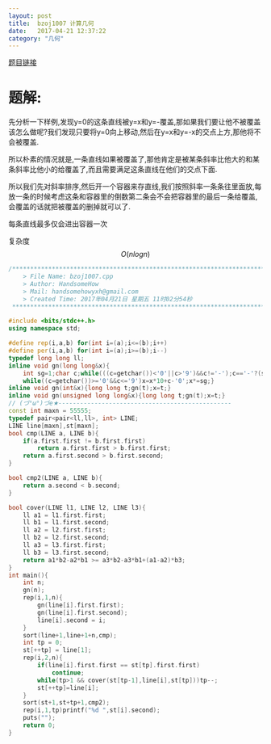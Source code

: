 ```yaml
---
layout: post
title:  bzoj1007 计算几何
date:   2017-04-21 12:37:22
category: "几何"
---
```


<script type="text/javascript"  
   src="http://cdn.mathjax.org/mathjax/latest/MathJax.js?config=TeX-AMS-MML_HTMLorMML"></script>
   
[题目链接](http://www.lydsy.com/JudgeOnline/problem.php?id=1007)
	
# 题解:

先分析一下样例,发现y=0的这条直线被y=x和y=-覆盖,那如果我们要让他不被覆盖该怎么做呢?我们发现只要将y=0向上移动,然后在y=x和y=-x的交点上方,那他将不会被覆盖.

所以朴素的情况就是,一条直线如果被覆盖了,那他肯定是被某条斜率比他大的和某条斜率比他小的给覆盖了,而且需要满足这条直线在他们的交点下面.

所以我们先对斜率排序,然后开一个容器来存直线,我们按照斜率一条条往里面放,每放一条的时候考虑这条和容器里的倒数第二条会不会把容器里的最后一条给覆盖,会覆盖的话就把被覆盖的删掉就可以了.

每条直线最多仅会进出容器一次

复杂度$$O(nlogn)$$

```c++
/*************************************************************************
    > File Name: bzoj1007.cpp
    > Author: HandsomeHow
    > Mail: handsomehowyxh@gmail.com 
    > Created Time: 2017年04月21日 星期五 11时02分54秒
 ************************************************************************/

#include <bits/stdc++.h>
using namespace std;

#define rep(i,a,b) for(int i=(a);i<=(b);i++)
#define per(i,a,b) for(int i=(a);i>=(b);i--)
typedef long long ll;
inline void gn(long long&x){
    int sg=1;char c;while(((c=getchar())<'0'||c>'9')&&c!='-');c=='-'?(sg=-1,x=0):(x=c-'0');
    while((c=getchar())>='0'&&c<='9')x=x*10+c-'0';x*=sg;}
inline void gn(int&x){long long t;gn(t);x=t;}
inline void gn(unsigned long long&x){long long t;gn(t);x=t;}
// (づ°ω°)づe★------------------------------------------------
const int maxn = 55555;
typedef pair<pair<ll,ll>, int> LINE;
LINE line[maxn],st[maxn];
bool cmp(LINE a, LINE b){
	if(a.first.first != b.first.first)
		return a.first.first > b.first.first;
	return a.first.second > b.first.second;
}

bool cmp2(LINE a, LINE b){
	return a.second < b.second;
}

bool cover(LINE l1, LINE l2, LINE l3){
	ll a1 = l1.first.first;
	ll b1 = l1.first.second;
	ll a2 = l2.first.first;
	ll b2 = l2.first.second;
	ll a3 = l3.first.first;
	ll b3 = l3.first.second;
	return a1*b2-a2*b1 >= a3*b2-a3*b1+(a1-a2)*b3;
}
int main(){
	int n;
	gn(n);
	rep(i,1,n){
		gn(line[i].first.first);
		gn(line[i].first.second);
		line[i].second = i;
	}
	sort(line+1,line+1+n,cmp);
	int tp = 0;
	st[++tp] = line[1];
	rep(i,2,n){
		if(line[i].first.first == st[tp].first.first)
			continue;
		while(tp>1 && cover(st[tp-1],line[i],st[tp]))tp--;
		st[++tp]=line[i];
	}
	sort(st+1,st+tp+1,cmp2);
	rep(i,1,tp)printf("%d ",st[i].second);
	puts("");
	return 0;
}

```
